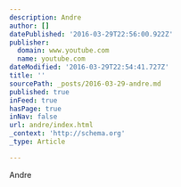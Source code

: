 ```yaml
---
description: Andre
author: []
datePublished: '2016-03-29T22:56:00.922Z'
publisher:
  domain: www.youtube.com
  name: youtube.com
dateModified: '2016-03-29T22:54:41.727Z'
title: ''
sourcePath: _posts/2016-03-29-andre.md
published: true
inFeed: true
hasPage: true
inNav: false
url: andre/index.html
_context: 'http://schema.org'
_type: Article

---
```

Andre